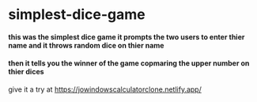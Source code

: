 # simplest-dice-game
#### this was the simplest dice game it prompts the two users to enter thier name  and it throws random dice on thier name 
####  then it tells you the winner of the game copmaring the upper number on thier dices

give it a try at 
https://jowindowscalculatorclone.netlify.app/
